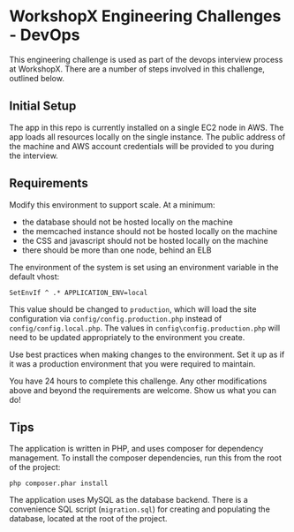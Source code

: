 # WorkshopX Engineering Challenges - DevOps

This engineering challenge is used as part of the devops interview process at WorkshopX.  There are a number of steps involved in this challenge, outlined below.

## Initial Setup

The app in this repo is currently installed on a single EC2 node in AWS.  The app loads all resources locally on the single instance.  The public address of the machine and AWS
account credentials will be provided to you during the interview.

## Requirements

Modify this environment to support scale.  At a minimum:

* the database should not be hosted locally on the machine
* the memcached instance should not be hosted locally on the machine
* the CSS and javascript should not be hosted locally on the machine
* there should be more than one node, behind an ELB

The environment of the system is set using an environment variable in the default vhost:

```SetEnvIf ^ .* APPLICATION_ENV=local```

This value should be changed to `production`, which will load the site configuration via `config/config.production.php` instead of `config/config.local.php`.  The values in
`config\config.production.php` will need to be updated appropriately to the environment you create.

Use best practices when making changes to the environment.  Set it up as if it was a production environment that you were required to maintain.

You have 24 hours to complete this challenge.  Any other modifications above and beyond the requirements are welcome.  Show us what you can do!

## Tips

The application is written in PHP, and uses composer for dependency management.  To install the composer dependencies, run this from the root of the project:

``php composer.phar install``

The application uses MySQL as the database backend.  There is a convenience SQL script (`migration.sql`) for creating and populating the database, located at the root of the project.
